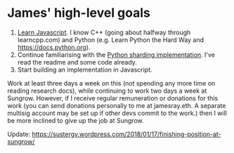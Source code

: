 # James' high-level goals
1. [Learn Javascript](https://developer.mozilla.org/en-US/docs/Web/JavaScript/Guide). I know C++ (going about halfway through learncpp.com) and Python (e.g. Learn Python the Hard Way and https://docs.python.org). 
2. Continue familiarising with the [Python sharding implementation](https://github.com/ethereum/py-evm/tree/sharding). I've read the readme and some code already.
3. Start building an implementation in Javascript.

Work at least three days a week on this (not spending any more time on reading research docs), while continuing to work two days a week at Sungrow. However, if I receive regular remuneration or donations for this work (you can send donations personally to me at jamesray.eth. A separate multisig account may be set up if other devs commit to the work.) then I will be more inclined to give up the job at Sungrow.

Update: https://sustergy.wordpress.com/2018/01/17/finishing-position-at-sungrow/
